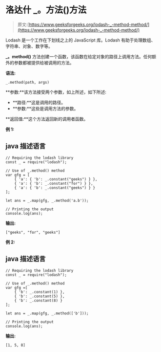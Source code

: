 # 洛达什 _。方法()方法

> 原文:[https://www.geeksforgeeks.org/lodash-_-method-method/](https://www.geeksforgeeks.org/lodash-_-method-method/)

Lodash 是一个工作在下划线之上的 JavaScript 库。Lodash 有助于处理数组、字符串、对象、数字等。

**_。method()** 方法创建一个函数，该函数在给定对象的路径上调用方法。任何额外的参数都被提供给被调用的方法。

**语法:**

```
_.method(path, args)

```

**参数:**该方法接受两个参数，如上所述，如下所述:

*   **路径:**这是调用的路径。
*   **参数:**这些是调用方法的参数。

**返回值:**这个方法返回新的调用者函数。

**例 1:**

## java 描述语言

```
// Requiring the lodash library  
const _ = require("lodash");              

// Use of _.method() method 
var gfg = [
    { 'a': { 'b': _.constant("geeks") } },
    { 'a': { 'b': _.constant("for") } },
    { 'a': { 'b': _.constant("geeks") } }
];

let ans = _.map(gfg, _.method('a.b'));

// Printing the output  
console.log(ans);
```

**输出:**

```
["geeks", "for", "geeks"]

```

**例 2:**

## java 描述语言

```
// Requiring the lodash library  
const _ = require("lodash");              

// Use of _.method() method 
var gfg =[ 
    { 'b': _.constant(1) }, 
    { 'b': _.constant(5) },
    { 'b': _.constant(8) }
];

let ans = _.map(gfg, _.method(['b']));

// Printing the output  
console.log(ans);
```

**输出:**

```
[1, 5, 8]

```
